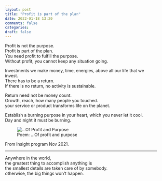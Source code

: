 ```yaml
---
layout: post
title: "Profit is part of the plan"
date: 2022-01-18 13:20
comments: false
categories:
draft: false
---
```


Profit is not the purpose.  
Profit is part of the plan.  
You need profit to fulfill the purpose.  
Without profit, you cannot keep any situation going.  
  
Investments we make money, time, energies, above all our life that we invest.  
There has to be a return.  
If there is no return, no activity is sustainable.  
  
Return need not be money count.  
Growth, reach, how many people you touched.  
your service or product transforms life on the planet.  
  
Establish a burning purpose in your heart, which you never let it cool.  
Day and night it must be burning.  

<figure>
  <img src="{{ site.url }}/assets/of-profit-and-purpose.jpg" alt="...Of Profit and Purpose">
  <figcaption>
    Poem: ...Of profit and purpose
  </figcaption>
</figure>
  
From Insight program Nov 2021.  

----  
  
Anywhere in the world,  
the greatest thing to accomplish anything is   
the smallest details are taken care of by somebody.  
otherwise, the big things won't happen.  